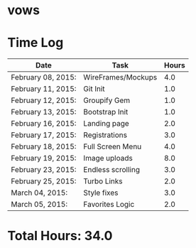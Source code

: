 # vows

# Time Log

Date			  | Task									   | Hours
------------------|	-------------------------------------------|---------
February 08, 2015:| WireFrames/Mockups						   |	 4.0
February 11, 2015:|	Git Init								   |	 1.0 
February 12, 2015:|	Groupify Gem							   |  	 1.0
February 13, 2015:|	Bootstrap Init							   |	 1.0
February 16, 2015:|	Landing page							   |	 2.0
February 17, 2015:|	Registrations							   |	 3.0
February 18, 2015:|	Full Screen Menu						   |	 4.0
February 19, 2015:|	Image uploads							   |	 8.0
February 23, 2015:| Endless scrolling						   |	 3.0
February 25, 2015:|	Turbo Links								   |	 2.0
March	 04, 2015:|	Style fixes								   |	 3.0
March	 05, 2015:|	Favorites Logic							   |	 2.0

# Total Hours: 34.0


